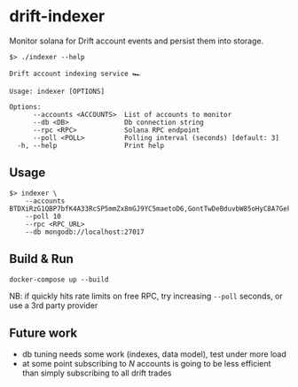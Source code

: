 # drift-indexer

Monitor solana for Drift account events and persist them into storage.   

```console
$> ./indexer --help

Drift account indexing service 🏎️

Usage: indexer [OPTIONS]

Options:
      --accounts <ACCOUNTS>  List of accounts to monitor
      --db <DB>              Db connection string
      --rpc <RPC>            Solana RPC endpoint
      --poll <POLL>          Polling interval (seconds) [default: 3]
  -h, --help                 Print help
```

## Usage
```console
$> indexer \
    --accounts BTDXiRzG1QBP7bfK4A33RcSP5mmZx8mGJ9YC5maetoD6,GontTwDeBduvbW85oHyC8A7GekuT8X1NkZHDDdUWWvsV 
    --poll 10
    --rpc <RPC_URL>
    --db mongodb://localhost:27017
```

## Build & Run
```console
docker-compose up --build
```
NB: if quickly hits rate limits on free RPC, try increasing `--poll` seconds, or use a 3rd party provider

## Future work
- db tuning needs some work (indexes, data model), test under more load
- at some point subscribing to _N_ accounts is going to be less efficient than simply subscribing to all drift trades
